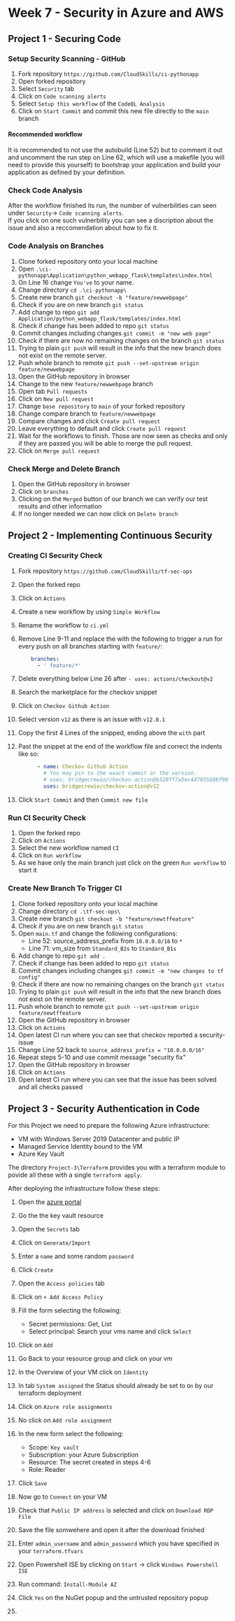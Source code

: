# Week 7 - Security in Azure and AWS

## Project 1 - Securing Code

### Setup Security Scanning - GitHub

1. Fork repository `https://github.com/CloudSkills/ci-pythonapp`
2. Open forked repository
3. Select `Security` tab
4. Click on `Code scanning alerts`
5. Select `Setup this workflow` of the `CodeQL Analysis`
6. Click on `Start Commit` and commit this new file directly to the `main` branch

#### Recommended workflow

It is recommended to not use the autobuild (Line 52) but to comment it out and uncomment the run step on Line 62, which will use a makefile (you will need to provide this yourself) to bootstrap your application and build your application as defined by your definition.

### Check Code Analysis

After the workflow finished its run, the number of vulnerbilities can seen under `Security`-> `Code scanning alerts`.  
If you click on one such vulnerbility you can see a discription about the issue and also a reccomendation about how to fix it.

### Code Analysis on Branches

1. Clone forked repository onto your local machine
2. Open `.\ci-pythonapp\Application\python_webapp_flask\templates\index.html`
3. On Line 16 change `You've` to your name.
4. Change directory
   `cd .\ci-pythonapp\`
5. Create new branch
   `git checkout -b "feature/newwebpage"`
6. Check if you are on new branch
   `git status`
7. Add change to repo
   `git add Application/python_webapp_flask/templates/index.html`
8. Check if change has been added to repo
   `git status`
9. Commit changes including changes
   `git commit -m "new web page"`
10. Check if there are now no remaining changes on the branch
    `git status`
11. Trying to plain `git push` will result in the info that the new branch does not exist on the remote server.
12. Push whole branch to remote
    `git push --set-upstream origin feature/newwebpage`
13. Open the GitHub repository in browser
14. Change to the new `feature/newwebpage` branch
15. Open tab `Pull requests`
16. Click on `New pull request`
17. Change `base repository` to `main` of your forked repository
18. Change compare branch to `feature/newwebpage`
19. Compare changes and click `Create pull request`
20. Leave everything to default and click `Create pull request`
21. Wait for the workflows to finish. Those are now seen as checks and only if they are passed you will be able to merge the pull request.
22. Click on `Merge pull request`

### Check Merge and Delete Branch

1. Open the GitHub repository in browser
2. Click on `branches`
3. Clicking on the `Merged` button of our branch we can verify our test results and other information
4. If no longer needed we can now click on `Delete branch`

## Project 2 - Implementing Continuous Security

### Creating CI Security Check

1. Fork repository `https://github.com/CloudSkills/tf-sec-ops`
2. Open the forked repo
3. Click on `Actions`
4. Create a new workflow by using `Simple Workflow`
5. Rename the workflow to `ci.yml`
6. Remove Line 9-11 and replace the with the following to trigger a run for every push on all branches starting with `feature/`:

   ```YAML
       branches:
         - ' feature/*'
   ```

7. Delete everything below Line 26 after `- uses: actions/checkout@v2`
8. Search the marketplace for the checkov snippet
9. Click on `Checkov Github Action`
10. Select version `v12` as there is an issue with `v12.0.1`
11. Copy the first 4 Lines of the snipped, ending above the `with` part
12. Past the snippet at the end of the workflow file and correct the indents like so:

    ```YAML
          - name: Checkov Github Action
            # You may pin to the exact commit or the version.
            # uses: bridgecrewio/checkov-action@b320ff7a5ec447855b8bf90dd7891b4b222339cc
            uses: bridgecrewio/checkov-action@v12
    ```

13. Click `Start Commit` and then `Commit new file`

### Run CI Security Check

1. Open the forked repo
2. Click on `Actions`
3. Select the new workflow named `CI`
4. Click on `Run workflow`
5. As we have only the main branch just click on the green `Run workflow` to start it

### Create New Branch To Trigger CI

1. Clone forked repository onto your local machine
2. Change directory
   `cd .\tf-sec-ops\`
3. Create new branch
   `git checkout -b "feature/newtffeature"`
4. Check if you are on new branch
   `git status`
5. Open `main.tf` and change the following configurations:
   - Line 52: source_address_prefix from `10.0.0.0/16` to `*`
   - Line 71: vm_size from `Standard_B2s` to `Standard_B1s`
6. Add change to repo
   `git add .`
7. Check if change has been added to repo
   `git status`
8. Commit changes including changes
   `git commit -m "new changes to tf config"`
9. Check if there are now no remaining changes on the branch
   `git status`
10. Trying to plain `git push` will result in the info that the new branch does not exist on the remote server.
11. Push whole branch to remote
    `git push --set-upstream origin feature/newtffeature`
12. Open the GitHub repository in browser
13. Click on `Actions`
14. Open latest CI run where you can see that checkov reported a security-issue
15. Change Line 52 back to `source_address_prefix = "10.0.0.0/16"`
16. Repeat steps 5-10 and use commit message "security fix"
17. Open the GitHub repository in browser
18. Click on `Actions`
19. Open latest CI run where you can see that the issue has been solved and all checks passed

## Project 3 - Security Authentication in Code

For this Project we need to prepare the following Azure infrastructure:

- VM with Windows Server 2019 Datacenter and public IP
- Managed Service Identity bound to the VM
- Azure Key Vault

The directory `Project-3\Terraform` provides you with a terraform module to povide all these with a single `terraform apply`.

After deploying the infrastructure follow these steps:

1. Open the [azure portal](https://portal.azure.com/)
2. Go the the key vault resource
3. Open the `Secrets` tab
4. Click on `Generate/Import`
5. Enter a `name` and some random `password`
6. Click `Create`
7. Open the `Access policies` tab
8. Click on `+ Add Access Policy`
9. Fill the form selecting the following:
   - Secret permissions: Get, List
   - Select principal: Search your vms name and click `Select`
10. Click on `Add`
11. Go Back to your resource group and click on your vm
12. In the Overview of your VM click on `Identity`
13. In tab `System assigned` the Status should already be set to `On` by our terraform deployment
14. Click on `Azure role assignments`
15. No click on `Add role assignment`
16. In the new form select the following:

    - Scope: `Key vault`
    - Subscription: your Azure Subscription
    - Resource: The secret created in steps 4-6
    - Role: Reader

17. Click `Save`
18. Now go to `Connect` on your VM
19. Check that `Public IP address` is selected and click on `Download RDP File`
20. Save the file somwehere and open it after the download finished
21. Enter `admin_username` and `admin_password` which you have specified in your `terraform.tfvars`
22. Open Powershell ISE by clicking on `Start` -> click `Windows Powershell ISE`
23. Run command: `Install-Module AZ`
24. Click `Yes` on the NuGet popup and the untrusted repository popup
25.
